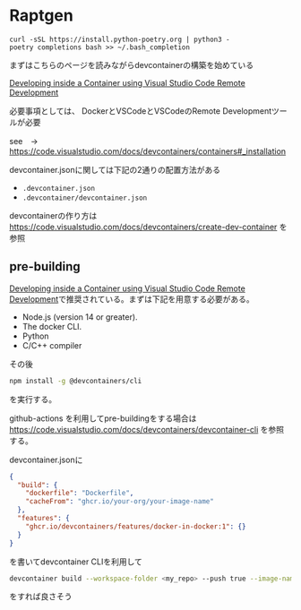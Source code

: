 # Raptgen

```bash=poetry completions zsh > ~/.zfunc/_poetry
curl -sSL https://install.python-poetry.org | python3 -
poetry completions bash >> ~/.bash_completion
```

まずはこちらのページを読みながらdevcontainerの構築を始めている

[Developing inside a Container using Visual Studio Code Remote Development](https://code.visualstudio.com/docs/devcontainers/containers#_installation)

必要事項としては、
DockerとVSCodeとVSCodeのRemote Developmentツールが必要

see　→　<https://code.visualstudio.com/docs/devcontainers/containers#_installation>

devcontainer.jsonに関しては下記の2通りの配置方法がある

* `.devcontainer.json`
* `.devcontainer/devcontainer.json`

devcontainerの作り方は
<https://code.visualstudio.com/docs/devcontainers/create-dev-container>
を参照

## pre-building

[Developing inside a Container using Visual Studio Code Remote Development](https://code.visualstudio.com/docs/devcontainers/containers#_prebuilding-dev-container-images)で推奨されている。まずは下記を用意する必要がある。

* Node.js (version 14 or greater).
* The docker CLI.
* Python
* C/C++ compiler

その後

```bash
npm install -g @devcontainers/cli
```

を実行する。

github-actions を利用してpre-buildingをする場合は
<https://code.visualstudio.com/docs/devcontainers/devcontainer-cli>
を参照する。

devcontainer.jsonに

```json
{
  "build": {
    "dockerfile": "Dockerfile",
    "cacheFrom": "ghcr.io/your-org/your-image-name"
  },
  "features": {
    "ghcr.io/devcontainers/features/docker-in-docker:1": {}
  }
}
```

を書いてdevcontainer CLIを利用して

```bash
devcontainer build --workspace-folder <my_repo> --push true --image-name <my_image_name>:<optional_image_version>
```

をすれば良さそう
